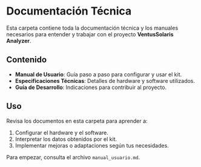 # Documentación Técnica

Esta carpeta contiene toda la documentación técnica y los manuales necesarios para entender y trabajar con el proyecto **VentusSolaris Analyzer**.

## Contenido

- **Manual de Usuario**: Guía paso a paso para configurar y usar el kit.
- **Especificaciones Técnicas**: Detalles de hardware y software utilizados.
- **Guía de Desarrollo**: Indicaciones para contribuir al proyecto.

## Uso

Revisa los documentos en esta carpeta para aprender a:

1. Configurar el hardware y el software.
2. Interpretar los datos obtenidos por el kit.
3. Implementar mejoras o adaptaciones según tus necesidades.

Para empezar, consulta el archivo `manual_usuario.md`.

